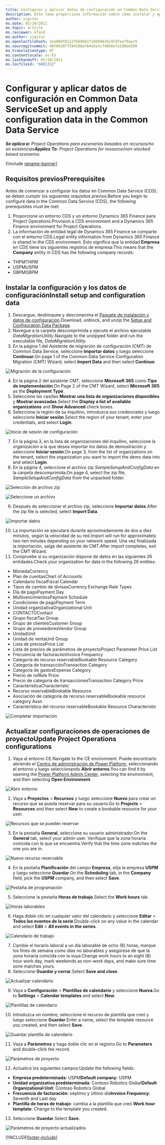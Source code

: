 ```yaml
---
title: Configurar y aplicar datos de configuración en Common Data Service
description: Este tema proporciona información sobre cómo instalar y aplicar los datos de configuración en Project Operations.
author: sigitac
ms.date: 05/10/2021
ms.topic: article
ms.reviewer: kfend
ms.author: sigitac
ms.openlocfilehash: 2ea00df6112fb69b61f1889463424fdfee79aec9
ms.sourcegitcommit: 40f68387f594180af64a5e5c748b6efa188bd300
ms.translationtype: HT
ms.contentlocale: es-ES
ms.lasthandoff: 05/10/2021
ms.locfileid: "6001312"
---
```

# <a name="set-up-and-apply-configuration-data-in-the-common-data-service"></a><span data-ttu-id="0ee51-103">Configurar y aplicar datos de configuración en Common Data Service</span><span class="sxs-lookup"><span data-stu-id="0ee51-103">Set up and apply configuration data in the Common Data Service</span></span> 

<span data-ttu-id="0ee51-104">_**Se aplica a:** Project Operations para escenarios basados en recursos/no en existencias_</span><span class="sxs-lookup"><span data-stu-id="0ee51-104">_**Applies To:** Project Operations for resource/non-stocked based scenarios_</span></span>

[!include [rename-banner](~/includes/cc-data-platform-banner.md)]

## <a name="prerequisites"></a><span data-ttu-id="0ee51-105">Requisitos previos</span><span class="sxs-lookup"><span data-stu-id="0ee51-105">Prerequisites</span></span>

<span data-ttu-id="0ee51-106">Antes de comenzar a configurar los datos en Common Data Service (CDS), se deben cumplir los siguientes requisitos previos:</span><span class="sxs-lookup"><span data-stu-id="0ee51-106">Before you begin to configure data in the Common Data Service (CDS), the following prerequisites must be met:</span></span>

1.  <span data-ttu-id="0ee51-107">Proporcione un entorno CDS y un entorno Dynamics 365 Finance para Project Operations.</span><span class="sxs-lookup"><span data-stu-id="0ee51-107">Provision a CDS environment and a Dynamics 365 Finance environment for Project Operations.</span></span>
2.  <span data-ttu-id="0ee51-108">La información de entidad legal de Dynamics 365 Finance se comparte con el entorno CDS.</span><span class="sxs-lookup"><span data-stu-id="0ee51-108">Legal entity information from Dynamics 365 Finance is shared to the CDS environment.</span></span> <span data-ttu-id="0ee51-109">Esto significa que la entidad **Empresa** en CDS tiene los siguientes registros de empresa:</span><span class="sxs-lookup"><span data-stu-id="0ee51-109">This means that the **Company** entity in CDS has the following company records:</span></span>
  - <span data-ttu-id="0ee51-110">THPM</span><span class="sxs-lookup"><span data-stu-id="0ee51-110">THPM</span></span>
  - <span data-ttu-id="0ee51-111">USPM</span><span class="sxs-lookup"><span data-stu-id="0ee51-111">USPM</span></span>
  - <span data-ttu-id="0ee51-112">GBPM</span><span class="sxs-lookup"><span data-stu-id="0ee51-112">GBPM</span></span>

## <a name="install-setup-and-configuration-data"></a><span data-ttu-id="0ee51-113">Instalar la configuración y los datos de configuración</span><span class="sxs-lookup"><span data-stu-id="0ee51-113">Install setup and configuration data</span></span>

1. <span data-ttu-id="0ee51-114">Descargue, desbloquee y descomprima el [Paquete de instalación y datos de configuración](https://download.microsoft.com/download/e/2/d/e2da6c98-d5dd-450c-aabe-fd6bf2ba374b/ProjOpsSampleSetupData-%20Integrated%20Latest.zip).</span><span class="sxs-lookup"><span data-stu-id="0ee51-114">Download, unblock, and unzip the [Setup and Configuration Data Package](https://download.microsoft.com/download/e/2/d/e2da6c98-d5dd-450c-aabe-fd6bf2ba374b/ProjOpsSampleSetupData-%20Integrated%20Latest.zip).</span></span>
2. <span data-ttu-id="0ee51-115">Navegue a la carpeta descomprimida y ejecute el archivo ejecutable *DataMigrationUtility*.</span><span class="sxs-lookup"><span data-stu-id="0ee51-115">Navigate to the unzipped folder and run the executable file, *DataMigrationUtility*.</span></span>
3. <span data-ttu-id="0ee51-116">En la página 1 del Asistente de migración de configuración (CMT) de Common Data Service, seleccione **Importar datos** y luego seleccione **Continuar**.</span><span class="sxs-lookup"><span data-stu-id="0ee51-116">On page 1 of the Common Data Service Configuration Migration (CMT) Wizard, select **Import Data** and then select **Continue**.</span></span>

![Migración de la configuración](./media/1ConfigurationMigration.png)

4. <span data-ttu-id="0ee51-118">En la página 2 del asistente CMT, seleccione **Microsoft 365** como **Tipo de implementación**.</span><span class="sxs-lookup"><span data-stu-id="0ee51-118">On Page 2 of the CMT Wizard, select **Microsoft 365** as the **Deployment Type**.</span></span>
5. <span data-ttu-id="0ee51-119">Seleccione las casillas **Mostrar una lista de organizaciones disponibles** y **Mostrar avanzadas**.</span><span class="sxs-lookup"><span data-stu-id="0ee51-119">Select the **Display a list of available organizations** and **Show Advanced** check boxes.</span></span>
6. <span data-ttu-id="0ee51-120">Seleccione la región de su inquilino, introduzca sus credenciales y luego seleccione **Iniciar sesión**.</span><span class="sxs-lookup"><span data-stu-id="0ee51-120">Select the region of your tenant, enter your credentials, and select **Login**.</span></span>

![Inicio de sesión de configuración](./media/2ConfigurationSignin.png)

7. <span data-ttu-id="0ee51-122">En la página 3, en la lista de organizaciones del inquilino, seleccione la organización a la que desea importar los datos de demostración y seleccione **Iniciar sesión**.</span><span class="sxs-lookup"><span data-stu-id="0ee51-122">On page 3, from the list of organizations on the tenant, select the organization you want to import the demo data into and select **Login**.</span></span>
8. <span data-ttu-id="0ee51-123">En la página 4, seleccione el archivo zip *SampleSetupAndConfigData* en la carpeta descomprimida.</span><span class="sxs-lookup"><span data-stu-id="0ee51-123">On page 4, select the zip file, *SampleSetupAndConfigData* from the unpacked folder.</span></span>

![Selección de archivo zip](./media/3ZipFile.png)

![Seleccione un archivo](./media/4SelectAFile.png)

9. <span data-ttu-id="0ee51-126">Después de seleccionar el archivo zip, seleccione **Importar datos**.</span><span class="sxs-lookup"><span data-stu-id="0ee51-126">After the zip file is selected, select **Import Data**.</span></span>

![Importar datos](./media/5ImportData.png)

10. <span data-ttu-id="0ee51-128">La importación se ejecutará durante aproximadamente de dos a diez minutos, según la velocidad de su red.</span><span class="sxs-lookup"><span data-stu-id="0ee51-128">Import will run for approximately two-ten minutes depending on your network speed.</span></span> <span data-ttu-id="0ee51-129">Una vez finalizada la importación, salga del asistente de CMT.</span><span class="sxs-lookup"><span data-stu-id="0ee51-129">After import completes, exit the CMT Wizard.</span></span> 
11. <span data-ttu-id="0ee51-130">Compruebe si su organización dispone de datos en las siguientes 26 entidades:</span><span class="sxs-lookup"><span data-stu-id="0ee51-130">Check your organization for data in the following 26 entities:</span></span>

  - <span data-ttu-id="0ee51-131">Moneda</span><span class="sxs-lookup"><span data-stu-id="0ee51-131">Currency</span></span>
  - <span data-ttu-id="0ee51-132">Plan de cuentas</span><span class="sxs-lookup"><span data-stu-id="0ee51-132">Chart of Accounts</span></span>
  - <span data-ttu-id="0ee51-133">Calendario fiscal</span><span class="sxs-lookup"><span data-stu-id="0ee51-133">Fiscal Calendar</span></span>
  - <span data-ttu-id="0ee51-134">Tipos de cambio de divisas</span><span class="sxs-lookup"><span data-stu-id="0ee51-134">Currency Exchange Rate Types</span></span>
  - <span data-ttu-id="0ee51-135">Día de pago</span><span class="sxs-lookup"><span data-stu-id="0ee51-135">Payment Day</span></span>
  - <span data-ttu-id="0ee51-136">Multivencimientos</span><span class="sxs-lookup"><span data-stu-id="0ee51-136">Payment Schedule</span></span>
  - <span data-ttu-id="0ee51-137">Condiciones de pago</span><span class="sxs-lookup"><span data-stu-id="0ee51-137">Payment Term</span></span>
  - <span data-ttu-id="0ee51-138">Unidad organizativa</span><span class="sxs-lookup"><span data-stu-id="0ee51-138">Organizational Unit</span></span>
  - <span data-ttu-id="0ee51-139">CONTACTO</span><span class="sxs-lookup"><span data-stu-id="0ee51-139">Contact</span></span>
  - <span data-ttu-id="0ee51-140">Grupo fiscal</span><span class="sxs-lookup"><span data-stu-id="0ee51-140">Tax Group</span></span>
  - <span data-ttu-id="0ee51-141">Grupo de clientes</span><span class="sxs-lookup"><span data-stu-id="0ee51-141">Customer Group</span></span>
  - <span data-ttu-id="0ee51-142">Grupo de proveedores</span><span class="sxs-lookup"><span data-stu-id="0ee51-142">Vendor Group</span></span>
  - <span data-ttu-id="0ee51-143">Unidad</span><span class="sxs-lookup"><span data-stu-id="0ee51-143">Unit</span></span>
  - <span data-ttu-id="0ee51-144">Unidad de venta</span><span class="sxs-lookup"><span data-stu-id="0ee51-144">Unit Group</span></span>
  - <span data-ttu-id="0ee51-145">Lista de precios</span><span class="sxs-lookup"><span data-stu-id="0ee51-145">Price List</span></span>
  - <span data-ttu-id="0ee51-146">Lista de precios de parámetros de proyecto</span><span class="sxs-lookup"><span data-stu-id="0ee51-146">Project Parameter Price List</span></span>
  - <span data-ttu-id="0ee51-147">Frecuencia de facturación</span><span class="sxs-lookup"><span data-stu-id="0ee51-147">Invoice Frequency</span></span>
  - <span data-ttu-id="0ee51-148">Categoría de recurso reservable</span><span class="sxs-lookup"><span data-stu-id="0ee51-148">Bookable Resource Category</span></span>
  - <span data-ttu-id="0ee51-149">Categoría de transacción</span><span class="sxs-lookup"><span data-stu-id="0ee51-149">Transaction Category</span></span>
  - <span data-ttu-id="0ee51-150">Categoría de gastos</span><span class="sxs-lookup"><span data-stu-id="0ee51-150">Expense Category</span></span>
  - <span data-ttu-id="0ee51-151">Precio de rol</span><span class="sxs-lookup"><span data-stu-id="0ee51-151">Role Price</span></span>
  - <span data-ttu-id="0ee51-152">Precio de categoría de transacciones</span><span class="sxs-lookup"><span data-stu-id="0ee51-152">Transaction Category Price</span></span>
  - <span data-ttu-id="0ee51-153">Característica</span><span class="sxs-lookup"><span data-stu-id="0ee51-153">Characteristic</span></span>
  - <span data-ttu-id="0ee51-154">Recurso reservable</span><span class="sxs-lookup"><span data-stu-id="0ee51-154">Bookable Resource</span></span>
  - <span data-ttu-id="0ee51-155">Asociación de categoría de recurso reservable</span><span class="sxs-lookup"><span data-stu-id="0ee51-155">Bookable resource category Assn</span></span>
  - <span data-ttu-id="0ee51-156">Característica del recurso reservable</span><span class="sxs-lookup"><span data-stu-id="0ee51-156">Bookable Resource Characteristic</span></span>

![Completar importación](./media/6CompleteImport.png)

## <a name="update-project-operations-configurations"></a><span data-ttu-id="0ee51-158">Actualizar configuraciones de operaciones de proyecto</span><span class="sxs-lookup"><span data-stu-id="0ee51-158">Update Project Operations configurations</span></span>

1. <span data-ttu-id="0ee51-159">Vaya al entorno CE.</span><span class="sxs-lookup"><span data-stu-id="0ee51-159">Navigate to the CE environment.</span></span> <span data-ttu-id="0ee51-160">Puede encontrarlo abriendo el [Centro de administración de Power Platform](https://admin.powerplatform.microsoft.com/environments), seleccionando el entorno y luego seleccionando **Abrir entorno**.</span><span class="sxs-lookup"><span data-stu-id="0ee51-160">You can find it by opening the [Power Platform Admin Center](https://admin.powerplatform.microsoft.com/environments), selecting the environment, and then selecting **Open Environment**.</span></span> 

![Abrir entorno](./media/7OpenEnvironment.png)

2. <span data-ttu-id="0ee51-162">Vaya a **Proyectos** > **Recursos** y luego seleccione **Nuevo** para crear un recurso que se pueda reservar para su usuario.</span><span class="sxs-lookup"><span data-stu-id="0ee51-162">Go to **Projects** > **Resources** and then select **New** to create a bookable resource for your user.</span></span>

![Recursos que se pueden reservar](./media/8BookableResources.png)

3. <span data-ttu-id="0ee51-164">En la pestaña **General**, seleccione su usuario administrador.</span><span class="sxs-lookup"><span data-stu-id="0ee51-164">On the **General** tab, select your admin user.</span></span> <span data-ttu-id="0ee51-165">Verifique que la zona horaria coincida con la que se encuentra.</span><span class="sxs-lookup"><span data-stu-id="0ee51-165">Verify that the time zone matches the one you are in.</span></span> 

![Nuevo recurso reservable](./media/9NewBookableResource.png)

4. <span data-ttu-id="0ee51-167">En la pestaña **Planificación** del campo **Empresa**, elija la empresa **USPM** y luego seleccione **Guardar**.</span><span class="sxs-lookup"><span data-stu-id="0ee51-167">On the **Scheduling** tab, in the **Company** field, pick the **USPM** company, and then select **Save**.</span></span> 

![Pestaña de programación](./media/10SchedulingTab.png)

5. <span data-ttu-id="0ee51-169">Seleccione la pestaña **Horas de trabajo**.</span><span class="sxs-lookup"><span data-stu-id="0ee51-169">Select the **Work hours** tab.</span></span>  

![Horas laborables](./media/11WorkHours.png)

6. <span data-ttu-id="0ee51-171">Haga doble clic en cualquier valor del calendario y seleccione **Editar** > **Todos los eventos de la serie**.</span><span class="sxs-lookup"><span data-stu-id="0ee51-171">Double-click on any value in the calendar and select **Edit** > **All events in the series**.</span></span> 

![Calendario de trabajo](./media/12WorkCalendar.png)

7. <span data-ttu-id="0ee51-173">Cambie el horario laboral a un día laborable de ocho (8) horas, marque los fines de semana como días no laborables y asegúrese de que la zona horaria coincida con la suya.</span><span class="sxs-lookup"><span data-stu-id="0ee51-173">Change work hours to an eight (8) hour work day, mark weekends as non-work days, and make sure time zone matches yours.</span></span> 
8. <span data-ttu-id="0ee51-174">Seleccione **Guardar y cerrar**.</span><span class="sxs-lookup"><span data-stu-id="0ee51-174">Select **Save and close**.</span></span>

![Actualizar calendario](./media/13UpdateCalendar.png)

9. <span data-ttu-id="0ee51-176">Vaya a **Configuración** > **Plantillas de calendario** y seleccione **Nueva**.</span><span class="sxs-lookup"><span data-stu-id="0ee51-176">Go to **Settings** > **Calendar templates** and select **New**.</span></span>
 
 ![Plantillas de calendario](./media/14CalendarTemplates.png)
 
 10. <span data-ttu-id="0ee51-178">Introduzca un nombre, seleccione el recurso de plantilla que creó y luego seleccione **Guardar**.</span><span class="sxs-lookup"><span data-stu-id="0ee51-178">Enter a name, select the template resource you created, and then select **Save**.</span></span> 
 
 ![Guardar plantilla de calendario](./media/15SaveCalendarTemplate.png)
 
 11. <span data-ttu-id="0ee51-180">Vaya a **Parámetros** y haga doble clic en el registro.</span><span class="sxs-lookup"><span data-stu-id="0ee51-180">Go to **Parameters** and double-click the record.</span></span> 
 
 ![Parámetros de proyecto](./media/16ProjectParameters.png)
 
12. <span data-ttu-id="0ee51-182">Actualice los siguientes campos:</span><span class="sxs-lookup"><span data-stu-id="0ee51-182">Update the following fields:</span></span>

 - <span data-ttu-id="0ee51-183">**Empresa predeterminada**: USPM</span><span class="sxs-lookup"><span data-stu-id="0ee51-183">**Default company**: USPM</span></span>
 - <span data-ttu-id="0ee51-184">**Unidad organizativa predeterminada**: Contoso Robotics Global</span><span class="sxs-lookup"><span data-stu-id="0ee51-184">**Default Organizational Unit**: Contoso Robotics Global</span></span>
 - <span data-ttu-id="0ee51-185">**Frecuencia de facturación**: séptimo y último día</span><span class="sxs-lookup"><span data-stu-id="0ee51-185">**Invoice Frequency**: Seventh and Last day</span></span>
 - <span data-ttu-id="0ee51-186">**Plantilla de horas de trabajo**: cambia a la plantilla que creó.</span><span class="sxs-lookup"><span data-stu-id="0ee51-186">**Work hour template**: Change to the template you created.</span></span>

13. <span data-ttu-id="0ee51-187">Seleccione **Guardar**.</span><span class="sxs-lookup"><span data-stu-id="0ee51-187">Select **Save**.</span></span> 

![Parámetros de proyecto actualizados](./media/17UpdatedProjectParameters.png)


[!INCLUDE[footer-include](../includes/footer-banner.md)]
